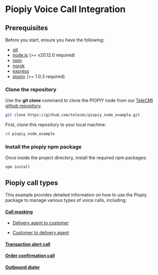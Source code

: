 # Piopiy Voice Call Integration

## Prerequisites

Before you start, ensure you have the following:

- <a href="https://git-scm.com/" target="_blank">git</a>
- <a href="https://nodejs.org/en/" target="_blank">node.js</a> (>= v20.12.0 required)
- <a href="https://www.npmjs.com/" target="_blank">npm</a>
- <a href="https://ngrok.com/" target="_blank">ngrok</a>
- <a href="https://www.npmjs.com/package/express" target="_blank">express</a>
- <a href="https://www.npmjs.com/package/piopiy" target="_blank">piopiy</a> (>= 1.0.3 required)

### Clone the repository

Use the **git clone** command to clone the PIOPIY node from our <a href="https://github.com/telecmi/piopiy_node_example" target="_blank">TeleCMI github repository</a>.

```bash
git clone https://github.com/telecmi/piopiy_node_example.git
```

First, clone this repository to your local machine:

```sh
cd piopiy_node_example
```

### Install the piopiy npm package

Once inside the project directory, install the required npm packages:

```sh
npm install
```

## Piopiy call types

This example provides detailed information on how to use the Piopiy package to manage various types of voice calls, including:

#### [Call masking](/call_masking)

- [Delivery agent to customer](/call_masking/delivery_agent_to_customer.md)

- [Customer to delivery agent](/call_masking/customer_to_delivery_agent.md)

#### [Transaction alert call](/transaction_alert_call/README.md)

#### [Order confirmation call](/order_confirmation_call/README.md)

#### [Outbound dialer](/outbound_dialer/README.md)